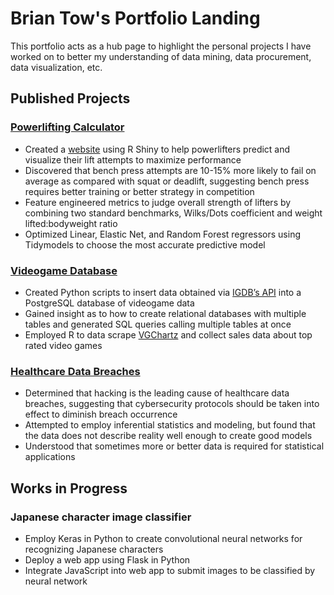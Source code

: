 # Brian Tow's Portfolio Landing

This portfolio acts as a hub page to highlight the personal projects I have worked on to better my understanding of data mining, data procurement, data visualization, etc.

## Published Projects

### [Powerlifting Calculator](https://github.com/bdt833/powerlifting_calc)

- Created a [website](https://bdt833.shinyapps.io/Powerlifting_Calc/) using R Shiny to help powerlifters predict and visualize their lift attempts to maximize performance
- Discovered that bench press attempts are 10-15% more likely to fail on average as compared with squat or deadlift, suggesting bench press requires better training or better strategy in competition
- Feature engineered metrics to judge overall strength of lifters by combining two standard benchmarks, Wilks/Dots coefficient and weight lifted:bodyweight ratio
- Optimized Linear, Elastic Net, and Random Forest regressors using Tidymodels to choose the most accurate predictive model

### [Videogame Database](https://github.com/bdt833/videogame_db)

- Created Python scripts to insert data obtained via [IGDB’s API](https://api-docs.igdb.com/) into a PostgreSQL database of videogame data
- Gained insight as to how to create relational databases with multiple tables and generated SQL queries calling multiple tables at once
- Employed R to data scrape [VGChartz](https://www.vgchartz.com/) and collect sales data about top rated video games

### [Healthcare Data Breaches](https://github.com/bdt833/health_data_breach)

- Determined that hacking is the leading cause of healthcare data breaches, suggesting that cybersecurity protocols should be taken into effect to diminish breach occurrence
- Attempted to employ inferential statistics and modeling, but found that the data does not describe reality well enough to create good models
- Understood that sometimes more or better data is required for statistical applications

## Works in Progress

### Japanese character image classifier

- Employ Keras in Python to create convolutional neural networks for recognizing Japanese characters
- Deploy a web app using Flask in Python
- Integrate JavaScript into web app to submit images to be classified by neural network
